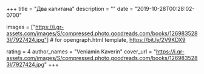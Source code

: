 
+++
title = "Два капитана"
description = ""
date = "2019-10-28T00:28:02-0700"

images = ["https://i.gr-assets.com/images/S/compressed.photo.goodreads.com/books/1269835283l/7927424.jpg"]  # for opengraph.html template, https://bit.ly/2V9KDX9

rating = 4
author_names = "Veniamin Kaverin"
cover_url = "https://i.gr-assets.com/images/S/compressed.photo.goodreads.com/books/1269835283l/7927424.jpg"
+++


